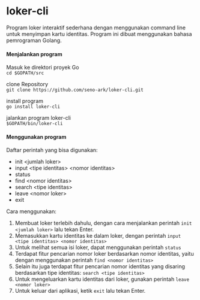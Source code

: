 # loker-cli

Program loker interaktif sederhana dengan menggunakan command line untuk menyimpan kartu identitas.
Program ini dibuat menggunakan bahasa pemrograman Golang.


#### Menjalankan program

Masuk ke direktori proyek Go  
```cd $GOPATH/src```

clone Repository  
```git clone https://github.com/seno-ark/loker-cli.git```

install program  
```go install loker-cli```

jalankan program loker-cli  
```$GOPATH/bin/loker-cli```


#### Menggunakan program

Daftar perintah yang bisa digunakan:
- init \<jumlah loker\>
- input \<tipe identitas\> \<nomor identitas\>
- status
- find \<nomor identitas\>
- search \<tipe identitas\>
- leave \<nomor loker\>
- exit

Cara menggunakan:
1. Membuat loker terlebih dahulu, dengan cara menjalankan perintah `init <jumlah loker>` lalu tekan Enter.
2. Memasukkan kartu identitas ke dalam loker, dengan perintah `input <tipe identitas> <nomor identitas>`
3. Untuk melihat semua isi loker, dapat menggunakan perintah `status`
4. Terdapat fitur pencarian nomor loker berdasarkan nomor identitas, yaitu dengan menggunakan perintah `find <nomor identitas>`
5. Selain itu juga terdapat fitur pencarian nomor identitas yang disaring berdasarkan tipe identitas: `search <tipe identitas>`
6. Untuk mengeluarkan kartu identitas dari loker, gunakan perintah `leave <nomor loker>`
7. Untuk keluar dari aplikasi, ketik `exit` lalu tekan Enter.